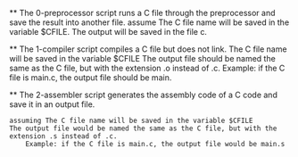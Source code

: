 ** The 0-preprocessor script runs a C file through the preprocessor and save the result into another file.
    assume The C file name will be saved in the variable $CFILE.
    The output will be saved in the file c.

** The 1-compiler script compiles a C file but does not link.
    The C file name will be saved in the variable $CFILE
    The output file should be named the same as the C file, but with the extension .o instead of .c.
        Example: if the C file is main.c, the output file should be main.

** The 2-assembler script generates the assembly code of a C code and save it in an output file.

    assuming The C file name will be saved in the variable $CFILE
    The output file would be named the same as the C file, but with the extension .s instead of .c.
        Example: if the C file is main.c, the output file would be main.s



